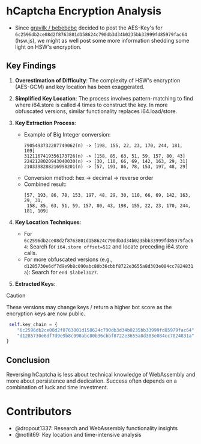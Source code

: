 # hCaptcha Encryption Analysis
- Since [gravilk / bebebebe](https://github.com/43d9ab5/hcaptcha_hsw_encryption) decided to post the AES-Key's for `6c2596db2ce08d2f8763801d158624c790db3d34b0235bb33999fd85979fac64` (hsw.js), we might as well post some more information shedding some light on HSW's encryption.

## Key Findings

1. **Overestimation of Difficulty**: The complexity of HSW's encryption (AES-GCM) and key location has been exaggerated.

2. **Simplified Key Location**: The process involves pattern-matching to find where i64.store is called 4 times to construct the key. In more obfuscated versions, similar functionality replaces i64.load/store.

3. **Key Extraction Process**:
   - Example of Big Integer conversion:
     ```
     7905493732287749062(n) -> [198, 155, 22, 23, 170, 244, 181, 109]
     3121167419356173726(n) -> [158, 85, 63, 51, 59, 157, 80, 43]
     2242128020943040030(n) -> [30, 110, 66, 69, 142, 163, 29, 31]
     2103398288216998201(n) -> [57, 193, 86, 78, 153, 197, 48, 29]
     ```
   - Conversion method: hex -> decimal -> reverse order
   - Combined result:
     ```
     [57, 193, 86, 78, 153, 197, 48, 29, 30, 110, 66, 69, 142, 163, 29, 31,
      158, 85, 63, 51, 59, 157, 80, 43, 198, 155, 22, 23, 170, 244, 181, 109]
     ```

4. **Key Location Techniques**:
   - For `6c2596db2ce08d2f8763801d158624c790db3d34b0235bb33999fd85979fac64`:
     Search for `i64.store offset=512` and locate preceding i64.store calls.
   - For more obfuscated versions (e.g., `d1285730e6df7d9e9b8c090abc80b36cbbf8722e3655a8d303e084cc7824831a`):
     Search for `end $label3127`.

5. **Extracted Keys**:
> [!CAUTION]
> These versions may change keys / return a higher bot score as the encryption keys are now public.
   ```python
    self.key_chain = {
       "6c2596db2ce08d2f8763801d158624c790db3d34b0235bb33999fd85979fac64": [57, 193, 86, 78, 153, 197, 48, 29, 30, 110, 66, 69, 142, 163, 29, 31,158, 85, 63, 51, 59, 157, 80, 43,198, 155, 22, 23, 170, 244, 181, 109],
       "d1285730e6df7d9e9b8c090abc80b36cbbf8722e3655a8d303e084cc7824831a": [208, 37, 218, 11, 6, 85, 42, 133, 191, 44, 194, 245, 8, 152, 47, 32, 135, 246, 54, 205, 137, 131, 85, 50, 158, 226, 135, 163, 17, 60, 22, 0]
   }
   ```

## Conclusion
Reversing hCaptcha is less about technical knowledge of WebAssembly and more about persistence and dedication. Success often depends on a combination of luck and time investment.

# Contributors
- @dropout1337: Research and WebAssembly functionality insights
- @notlit69: Key location and time-intensive analysis
